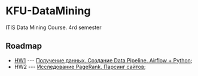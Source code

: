 # KFU-DataMining

ITIS Data Mining Course. 4rd semester

## Roadmap

* [HW1](https://github.com/ShamilNur/KFU-DataMining/tree/main/01.VK%20ITIS%20Parsing) --- [Получение данных. Создание Data Pipeline. Airflow + Python](https://docs.google.com/document/d/1fdLQF8wYNP7QsWmn_XMUUKtwHVecplRvjyRRro9yyqw/edit);
* HW2 --- [Исследование PageRank. Парсинг сайтов](https://docs.google.com/document/d/1GSiN4Y8aShI-0R4H5ZmKUm0axDPecKzsiA_JM0vvSEc/edit);
